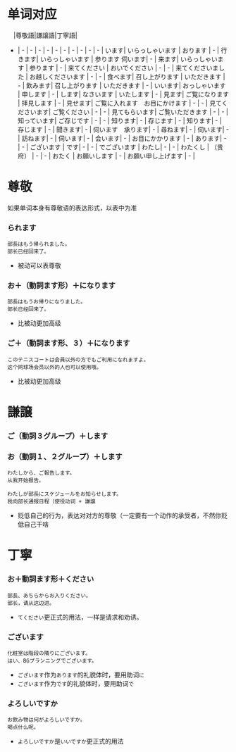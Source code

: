 # 单词对应

　|尊敬語|謙譲語|丁寧語|
- | -  | -  | -  | -  | -  | -  | -  | - | - | - |
います| いらっしゃいます | おります | - | 
行きます| いらっしゃいます | 参ります  伺います| - | 
来ます| いらっしゃいます | 参ります | - | 
来てください | おいでください | - | - | 
来てくださいました | お越しくださいます | - | - | 
食べます| 召し上がります | いただきます | - | 
飲みます| 召し上がります | いただきます | - | 
いいます| おっしゃいます | 申します | - | 
します| なさいます | いたします | - | 
見ます| ご覧になります | 拝見します | - | 
見せます| ご覧に入れます　お目にかけます | - | - | 
見てくださいます| ご覧ください | - | - | 
見てもらいます| ご覧いただきます | - | - | 
知っています| ご存じです | - | - | 
知ります| - | 存じます | - | 
知ります| - | 存じます | - | 
聞きます| - | 伺います　承ります| - | 
尋ねます| - | 伺います| - | 
訪ねます| - | 伺います| - | 
会います| - | お目にかかります | - | 
あります| - | - | ございます | 
です| - | - | でございます | 
わたし| - | - | わたくし | 
（贵府） | - | - | おたく | 
お願いします | - | お願い申し上げます | - | 

# 尊敬

如果单词本身有尊敬语的表达形式，以表中为准

### られます

```
部長はもう帰られました。
部长已经回来了。
```
- 被动可以表尊敬

### お＋（動詞ます形）＋になります

```
部長はもうお帰りになりました。
部长已经回来了。
```
- 比被动更加高级

### ご＋（動詞ます形、３）＋になります

```
このテニスコートは会員以外の方でもご利用になれますよ。
这个网球场会员以外的人也可以使用哦。
```
- 比被动更加高级

# 謙譲

### ご（動詞３グループ）＋します
### お（動詞１、２グループ）＋します

```
わたしから、ご報告します。
从我开始报告。

わたしが部長にスケジュールをお知らせします。
我向部长通报日程（使役动词 + 謙譲
```
- 贬低自己的行为，表达对对方的尊敬（一定要有一个动作的承受者，不然你贬低自己干啥

# 丁寧

### お＋動詞ます形＋ください

```
部長、あちらからお入りください。
部长，请从这边进。
```
- `てください`更正式的用法，一样是请求和劝诱。

### ございます

```
化粧室は階段の隣りにございます。
はい、BGプランニングでございます。
```
- `ございます`作为`あります`的礼貌体时，要用助词`に`
- `ございます`作为`です`的礼貌体时，要用助词`で`

### よろしいですか

```
お飲み物は何がよろしいですか。
喝点什么呢。
```
- `よろしいですか`是`いいですか`更正式的用法